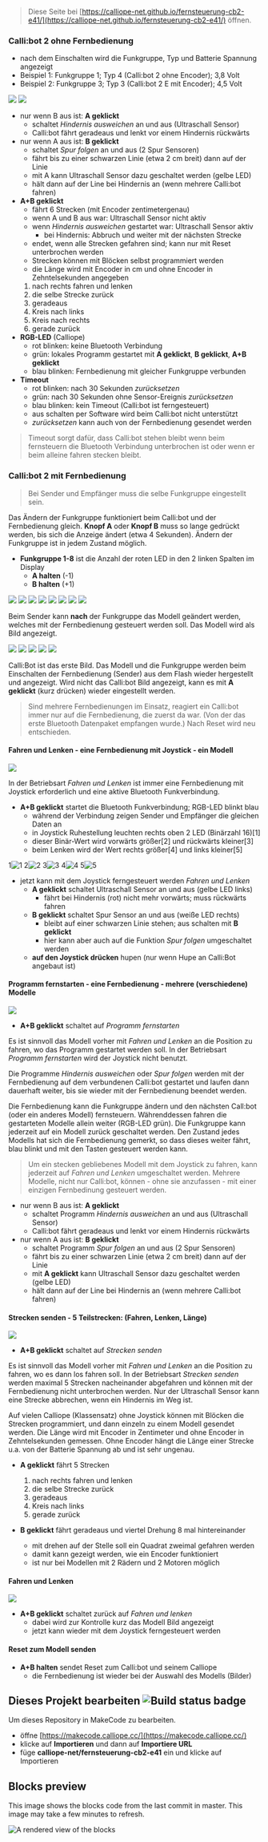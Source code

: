 
> Diese Seite bei [https://calliope-net.github.io/fernsteuerung-cb2-e41/](https://calliope-net.github.io/fernsteuerung-cb2-e41/) öffnen.

### Calli:bot 2 ohne Fernbedienung

* nach dem Einschalten wird die Funkgruppe, Typ und Batterie Spannung angezeigt
* Beispiel 1: Funkgruppe 1; Typ 4 (Calli:bot 2 ohne Encoder); 3,8 Volt
* Beispiel 2: Funkgruppe 3; Typ 3 (Calli:bot 2 E mit Encoder); 4,5 Volt

![](png/f1_cb2a_v38.png) ![](png/f3_cb2e_v45.png)

* nur wenn B aus ist: **A geklickt**
  * schaltet *Hindernis ausweichen* an und aus (Ultraschall Sensor)
  * Calli:bot fährt geradeaus und lenkt vor einem Hindernis rückwärts
* nur wenn A aus ist: **B geklickt**
  * schaltet *Spur folgen* an und aus (2 Spur Sensoren)
  * fährt bis zu einer schwarzen Linie (etwa 2 cm breit) dann auf der Linie
  * mit A kann Ultraschall Sensor dazu geschaltet werden (gelbe LED)
  * hält dann auf der Line bei Hindernis an (wenn mehrere Calli:bot fahren)
* **A+B geklickt**
  * fährt 6 Strecken (mit Encoder zentimetergenau)
  * wenn A und B aus war: Ultraschall Sensor nicht aktiv
  * wenn *Hindernis ausweichen* gestartet war: Ultraschall Sensor aktiv
    * bei Hindernis: Abbruch und weiter mit der nächsten Strecke
  * endet, wenn alle Strecken gefahren sind; kann nur mit Reset unterbrochen werden
  * Strecken können mit Blöcken selbst programmiert werden
  * die Länge wird mit Encoder in cm und ohne Encoder in Zehntelsekunden angegeben
  1. nach rechts fahren und lenken
  2. die selbe Strecke zurück
  3. geradeaus
  4. Kreis nach links
  5. Kreis nach rechts
  6. gerade zurück
* **RGB-LED** (Calliope)
  * rot blinken: keine Bluetooth Verbindung
  * grün: lokales Programm gestartet mit **A geklickt**, **B geklickt**, **A+B geklickt**
  * blau blinken: Fernbedienung mit gleicher Funkgruppe verbunden
* **Timeout**
  * rot blinken: nach 30 Sekunden *zurücksetzen*
  * grün: nach 30 Sekunden ohne Sensor-Ereignis *zurücksetzen*
  * blau blinken: kein Timeout (Calli:bot ist ferngesteuert)
  * aus schalten per Software wird beim Calli:bot nicht unterstützt
  * *zurücksetzen* kann auch von der Fernbedienung gesendet werden

> Timeout sorgt dafür, dass Calli:bot stehen bleibt wenn beim fernsteuern die Bluetooth Verbindung unterbrochen ist
> oder wenn er beim alleine fahren stecken bleibt.

### Calli:bot 2 mit Fernbedienung

> Bei Sender und Empfänger muss die selbe Funkgruppe eingestellt sein.

Das Ändern der Funkgruppe funktioniert beim Calli:bot und der Fernbedienung gleich. **Knopf A** oder **Knopf B** muss so lange gedrückt werden, 
bis sich die Anzeige ändert (etwa 4 Sekunden). Ändern der Funkgruppe ist in jedem Zustand möglich.

* **Funkgruppe 1-8** ist die Anzahl der roten LED in den 2 linken Spalten im Display
  *  **A halten** (-1)
  *  **B halten** (+1)

![](png/f1.png) ![](png/f2.png) ![](png/f3.png) ![](png/f4.png) ![](png/f5.png) ![](png/f6.png) ![](png/f7.png) ![](png/f8.png)

Beim Sender kann **nach** der Funkgruppe das Modell geändert werden, welches mit der Fernbedienung gesteuert werden soll.
Das Modell wird als Bild angezeigt. 

![](png/m_callibot.png) ![](png/m_sensoren.png) ![](png/m_gabelstapler.png) ![](png/m_kran.png) ![](png/m_car4.png)

Calli:Bot ist das erste Bild. Das Modell und die Funkgruppe werden beim Einschalten der Fernbedienung (Sender) aus dem Flash wieder hergestellt und angezeigt.
Wird nicht das Calli:bot Bild angezeigt, kann es mit **A geklickt** (kurz drücken) wieder eingestellt werden.

> Sind mehrere Fernbedienungen im Einsatz, reagiert ein Calli:bot immer nur auf die Fernbedienung, die zuerst da war.
> (Von der das erste Bluetooth Datenpaket empfangen wurde.) Nach Reset wird neu entschieden.

#### Fahren und Lenken - eine Fernbedienung mit Joystick - ein Modell

![](png/b00.png) 

In der Betriebsart *Fahren und Lenken* ist immer eine Fernbedienung mit Joystick erforderlich und eine aktive Bluetooth Funkverbindung.

* **A+B geklickt** startet die Bluetooth Funkverbindung; RGB-LED blinkt blau
  * während der Verbindung zeigen Sender und Empfänger die gleichen Daten an
  * in Joystick Ruhestellung leuchten rechts oben 2 LED (Binärzahl 16)[1]
  * dieser Binär-Wert wird vorwärts größer[2] und rückwärts kleiner[3]
  * beim Lenken wird der Wert rechts größer[4] und links kleiner[5]

1![1](png/f1m0jj.png) 2![2](png/j255j.png) 3![3](png/j1j.png) 4![4](png/jj31.png) 5![5](png/jj1.png)

* jetzt kann mit dem Joystick ferngesteuert werden *Fahren und Lenken*
  * **A geklickt** schaltet Ultraschall Sensor an und aus (gelbe LED links)
    * fährt bei Hindernis (rot) nicht mehr vorwärts; muss rückwärts fahren
  * **B geklickt** schaltet Spur Sensor an und aus (weiße LED rechts)
    * bleibt auf einer schwarzen Linie stehen; aus schalten mit **B geklickt**
    * hier kann aber auch auf die Funktion *Spur folgen* umgeschaltet werden
  * **auf den Joystick drücken** hupen (nur wenn Hupe an Calli:Bot angebaut ist)

#### Programm fernstarten - eine Fernbedienung - mehrere (verschiedene) Modelle

![](png/b10.png) 

* **A+B geklickt** schaltet auf *Programm fernstarten*

Es ist sinnvoll das Modell vorher mit *Fahren und Lenken* an die Position zu fahren, wo das Programm gestartet werden soll. 
In der Betriebsart *Programm fernstarten* wird der Joystick nicht benutzt. 

Die Programme *Hindernis ausweichen* oder *Spur folgen* werden mit der Fernbedienung auf dem verbundenen Calli:bot gestartet und laufen dann dauerhaft weiter,
bis sie wieder mit der Fernbedienung beendet werden.

Die Fernbedienung kann die Funkgruppe ändern und den nächsten Call:bot (oder ein anderes Modell) fernsteuern.
Währenddessen fahren die gestarteten Modelle allein weiter (RGB-LED grün). Die Funkgruppe kann jederzeit auf ein Modell zurück geschaltet werden.
Den Zustand jedes Modells hat sich die Fernbedienung gemerkt, so dass dieses weiter fährt, blau blinkt und mit den Tasten gesteuert werden kann.

> Um ein stecken gebliebenes Modell mit dem Joystick zu fahren, kann jederzeit auf *Fahren und Lenken* umgeschaltet werden. Mehrere Modelle,
> nicht nur Calli:bot, können - ohne sie anzufassen - mit einer einzigen Fernbedinung gesteuert werden.

* nur wenn B aus ist: **A geklickt**
  * schaltet Programm *Hindernis ausweichen* an und aus (Ultraschall Sensor)
  * Calli:bot fährt geradeaus und lenkt vor einem Hindernis rückwärts
* nur wenn A aus ist: **B geklickt**
  * schaltet Programm *Spur folgen* an und aus (2 Spur Sensoren)
  * fährt bis zu einer schwarzen Linie (etwa 2 cm breit) dann auf der Linie
  * mit **A geklickt** kann Ultraschall Sensor dazu geschaltet werden (gelbe LED)
  * hält dann auf der Line bei Hindernis an (wenn mehrere Calli:bot fahren)

#### Strecken senden - 5 Teilstrecken: (Fahren, Lenken, Länge)

![](png/b20.png) 

* **A+B geklickt** schaltet auf *Strecken senden*

Es ist sinnvoll das Modell vorher mit *Fahren und Lenken* an die Position zu fahren, wo es dann los fahren soll. 
In der Betriebsart *Strecken senden* werden maximal 5 Strecken nacheinander abgefahren und können mit der Fernbedienung nicht unterbrochen werden.
Nur der Ultraschall Sensor kann eine Strecke abbrechen, wenn ein Hindernis im Weg ist.

Auf vielen Calliope (Klassensatz) ohne Joystick können mit Blöcken die Strecken programmiert, und dann einzeln zu einem Modell gesendet werden.
Die Länge wird mit Encoder in Zentimeter und ohne Encoder in Zehntelsekunden gemessen. 
Ohne Encoder hängt die Länge einer Strecke u.a. von der Batterie Spannung ab und ist sehr ungenau.

* **A geklickt** fährt 5 Strecken
  1. nach rechts fahren und lenken
  2. die selbe Strecke zurück
  3. geradeaus
  4. Kreis nach links
  5. gerade zurück

* **B geklickt** fährt geradeaus und viertel Drehung 8 mal hintereinander
  * mit drehen auf der Stelle soll ein Quadrat zweimal gefahren werden
  * damit kann gezeigt werden, wie ein Encoder funktioniert
  * ist nur bei Modellen mit 2 Rädern und 2 Motoren möglich

#### Fahren und Lenken

![](png/b00.png) 

* **A+B geklickt** schaltet zurück auf *Fahren und lenken*
  * dabei wird zur Kontrolle kurz das Modell Bild angezeigt
  * jetzt kann wieder mit dem Joystick ferngesteuert werden

#### Reset zum Modell senden

* **A+B halten** sendet Reset zum Calli:bot und seinem Calliope
  * die Fernbedienung ist wieder bei der Auswahl des Modells (Bilder)


## Dieses Projekt bearbeiten ![Build status badge](https://github.com/calliope-net/fernsteuerung-cb2-e41/workflows/MakeCode/badge.svg)

Um dieses Repository in MakeCode zu bearbeiten.

* öffne [https://makecode.calliope.cc/](https://makecode.calliope.cc/)
* klicke auf **Importieren** und dann auf **Importiere URL**
* füge **calliope-net/fernsteuerung-cb2-e41** ein und klicke auf Importieren

## Blocks preview

This image shows the blocks code from the last commit in master.
This image may take a few minutes to refresh.

![A rendered view of the blocks](https://github.com/calliope-net/fernsteuerung-cb2-e41/raw/master/.github/makecode/blocks.png)

